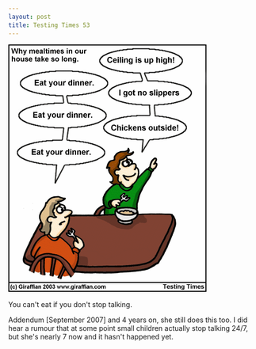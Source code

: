 ```yaml
---
layout: post
title: Testing Times 53
---
```

<img src="/images/tt0053.png">

You can't eat if you don't stop talking.


Addendum [September 2007] and 4 years on, she still does this too. I did hear a rumour that at some point small children actually stop talking 24/7, but she's nearly 7 now and it hasn't happened yet.